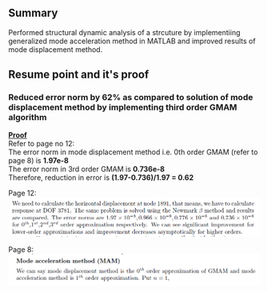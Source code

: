 ## Summary
Performed structural dynamic analysis of a strcuture by implementiing generalized mode acceleration method in MATLAB and improved results of mode displacement method.
## Resume point and it's proof
### Reduced error norm by 62% as compared to solution of mode displacement method by implementing third order GMAM algorithm  
<ins>**Proof**</ins>  
Refer to page no 12:  
The error norm in mode displacement method i.e. 0th order GMAM (refer to page 8) is **1.97e-8**  
The error norm in 3rd order GMAM is **0.736e-8**  
Therefore, reduction in error is **(1.97-0.736)/1.97 = 0.62**  
  
 Page 12: 
![Page 12](https://github.com/Abhinandan-Kumbhar/Computational-Structural-Dynamics/blob/main/page12.PNG)
  
  Page 8:
![Page 8](https://github.com/Abhinandan-Kumbhar/Computational-Structural-Dynamics/blob/main/page8.PNG)
